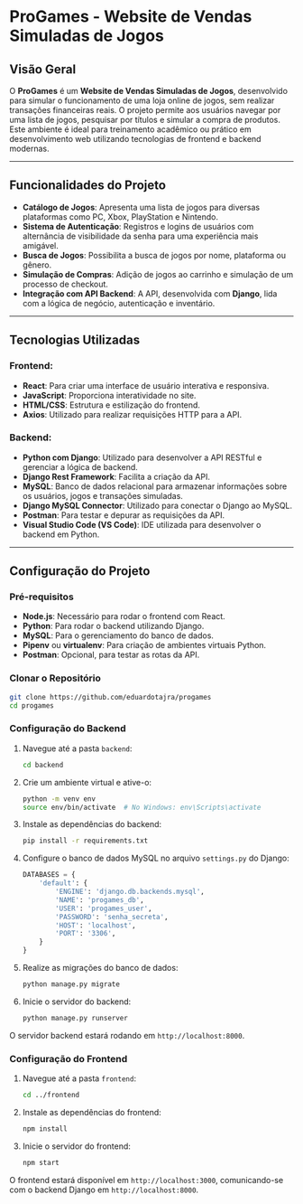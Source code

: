 # ProGames - Website de Vendas Simuladas de Jogos

## Visão Geral

O **ProGames** é um **Website de Vendas Simuladas de Jogos**, desenvolvido para simular o funcionamento de uma loja online de jogos, sem realizar transações financeiras reais. O projeto permite aos usuários navegar por uma lista de jogos, pesquisar por títulos e simular a compra de produtos. Este ambiente é ideal para treinamento acadêmico ou prático em desenvolvimento web utilizando tecnologias de frontend e backend modernas.

---

## Funcionalidades do Projeto

- **Catálogo de Jogos**: Apresenta uma lista de jogos para diversas plataformas como PC, Xbox, PlayStation e Nintendo.
- **Sistema de Autenticação**: Registros e logins de usuários com alternância de visibilidade da senha para uma experiência mais amigável.
- **Busca de Jogos**: Possibilita a busca de jogos por nome, plataforma ou gênero.
- **Simulação de Compras**: Adição de jogos ao carrinho e simulação de um processo de checkout.
- **Integração com API Backend**: A API, desenvolvida com **Django**, lida com a lógica de negócio, autenticação e inventário.

---

## Tecnologias Utilizadas

### Frontend:
- **React**: Para criar uma interface de usuário interativa e responsiva.
- **JavaScript**: Proporciona interatividade no site.
- **HTML/CSS**: Estrutura e estilização do frontend.
- **Axios**: Utilizado para realizar requisições HTTP para a API.

### Backend:
- **Python com Django**: Utilizado para desenvolver a API RESTful e gerenciar a lógica de backend.
- **Django Rest Framework**: Facilita a criação da API.
- **MySQL**: Banco de dados relacional para armazenar informações sobre os usuários, jogos e transações simuladas.
- **Django MySQL Connector**: Utilizado para conectar o Django ao MySQL.
- **Postman**: Para testar e depurar as requisições da API.
- **Visual Studio Code (VS Code)**: IDE utilizada para desenvolver o backend em Python.

---

## Configuração do Projeto

### Pré-requisitos

- **Node.js**: Necessário para rodar o frontend com React.
- **Python**: Para rodar o backend utilizando Django.
- **MySQL**: Para o gerenciamento do banco de dados.
- **Pipenv** ou **virtualenv**: Para criação de ambientes virtuais Python.
- **Postman**: Opcional, para testar as rotas da API.

### Clonar o Repositório

```bash
git clone https://github.com/eduardotajra/progames
cd progames
```

### Configuração do Backend

1. Navegue até a pasta `backend`:
   ```bash
   cd backend
   ```

2. Crie um ambiente virtual e ative-o:
   ```bash
   python -m venv env
   source env/bin/activate  # No Windows: env\Scripts\activate
   ```

3. Instale as dependências do backend:
   ```bash
   pip install -r requirements.txt
   ```

4. Configure o banco de dados MySQL no arquivo `settings.py` do Django:
   ```python
   DATABASES = {
       'default': {
           'ENGINE': 'django.db.backends.mysql',
           'NAME': 'progames_db',
           'USER': 'progames_user',
           'PASSWORD': 'senha_secreta',
           'HOST': 'localhost',
           'PORT': '3306',
       }
   }
   ```

5. Realize as migrações do banco de dados:
   ```bash
   python manage.py migrate
   ```

6. Inicie o servidor do backend:
   ```bash
   python manage.py runserver
   ```

O servidor backend estará rodando em `http://localhost:8000`.

### Configuração do Frontend

1. Navegue até a pasta `frontend`:
   ```bash
   cd ../frontend
   ```

2. Instale as dependências do frontend:
   ```bash
   npm install
   ```

3. Inicie o servidor do frontend:
   ```bash
   npm start
   ```

O frontend estará disponível em `http://localhost:3000`, comunicando-se com o backend Django em `http://localhost:8000`.